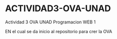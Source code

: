 # ACTIVIDAD3-OVA-UNAD
Actividad 3 OVA UNAD Programacion WEB 1

EN el cual se da inicio al repositorio para crer la OVA
